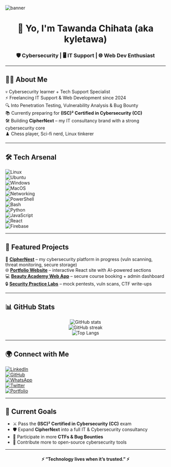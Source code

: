 ![banner](https://github.com/user-attachments/assets/f35f2092-94e5-4622-9330-61df9d278c4d)
<!-- Typing animation header -->
<!-- Cyberpunk / Hacker-vibe GitHub Profile README -->

<h1 align="center">👋 Yo, I'm Tawanda Chihata (aka kyletawa)</h1>
<h3 align="center">🛡️ Cybersecurity | 🖥️ IT Support | 🌐 Web Dev Enthusiast</h3>

---

## 🧑‍💻 About Me  

💀 Cybersecurity learner + Tech Support Specialist  
⚡ Freelancing IT Support & Web Development since 2024  
🔍 Into Penetration Testing, Vulnerability Analysis & Bug Bounty  
📚 Currently preparing for **(ISC)² Certified in Cybersecurity (CC)**  
🛠️ Building **CipherNext** – my IT consultancy brand with a strong cybersecurity core  
♟️ Chess player, Sci-fi nerd, Linux tinkerer  

---

## 🛠️ Tech Arsenal  

![Linux](https://img.shields.io/badge/Linux-000?style=for-the-badge&logo=linux&logoColor=white)  
![Ubuntu](https://img.shields.io/badge/Ubuntu-E95420?style=for-the-badge&logo=ubuntu&logoColor=white)  
![Windows](https://img.shields.io/badge/Windows-0078D6?style=for-the-badge&logo=windows&logoColor=white)  
![MacOS](https://img.shields.io/badge/macOS-000?style=for-the-badge&logo=apple&logoColor=white)  
![Networking](https://img.shields.io/badge/Networking-008000?style=for-the-badge&logo=cisco&logoColor=white)  
![PowerShell](https://img.shields.io/badge/PowerShell-5391FE?style=for-the-badge&logo=powershell&logoColor=white)  
![Bash](https://img.shields.io/badge/Bash-4EAA25?style=for-the-badge&logo=gnubash&logoColor=white)  
![Python](https://img.shields.io/badge/Python-3670A0?style=for-the-badge&logo=python&logoColor=ffdd54)  
![JavaScript](https://img.shields.io/badge/JavaScript-323330?style=for-the-badge&logo=javascript&logoColor=F7DF1E)  
![React](https://img.shields.io/badge/React-20232A?style=for-the-badge&logo=react&logoColor=61DAFB)  
![Firebase](https://img.shields.io/badge/Firebase-FFCA28?style=for-the-badge&logo=firebase&logoColor=black)  

---

## 📂 Featured Projects  

🚀 **[CipherNest](#)** – my cybersecurity platform in progress (vuln scanning, threat monitoring, secure storage)  
🌐 **[Portfolio Website](#)** – interactive React site with AI-powered sections  
💻 **[Beauty Academy Web App](#)** – secure course booking + admin dashboard  
🔒 **[Security Practice Labs](#)** – mock pentests, vuln scans, CTF write-ups  

---

## 📊 GitHub Stats  

<p align="center">
  <img src="https://github-readme-stats.vercel.app/api?username=kyletawa&show_icons=true&theme=tokyonight" alt="GitHub stats" />
  <br/>
  <img src="https://github-readme-streak-stats.herokuapp.com?user=kyletawa&theme=tokyonight" alt="GitHub streak" />
  <br/>
  <img src="https://github-readme-stats.vercel.app/api/top-langs/?username=kyletawa&layout=compact&theme=tokyonight" alt="Top Langs" />
</p>

---

## 🌍 Connect with Me  

[![LinkedIn](https://img.shields.io/badge/LinkedIn-0A66C2?style=for-the-badge&logo=linkedin&logoColor=white)](https://www.linkedin.com/in/tawandachihata/)  
[![GitHub](https://img.shields.io/badge/GitHub-000?style=for-the-badge&logo=github&logoColor=white)](https://github.com/kyletawa)  
[![WhatsApp](https://img.shields.io/badge/WhatsApp-25D366?style=for-the-badge&logo=whatsapp&logoColor=white)](https://wa.me/27XXXXXXXXX)  
[![Twitter](https://img.shields.io/badge/Twitter-1DA1F2?style=for-the-badge&logo=twitter&logoColor=white)](https://twitter.com/YOURHANDLE)  
[![Portfolio](https://img.shields.io/badge/Portfolio-4285F4?style=for-the-badge&logo=google-chrome&logoColor=white)](https://YOURPORTFOLIOURL.com)  

---

## 🎯 Current Goals  

- ⚔️ Pass the **(ISC)² Certified in Cybersecurity (CC)** exam  
- 🛡️ Expand **CipherNext** into a full IT & Cybersecurity consultancy  
- 🐛 Participate in more **CTFs & Bug Bounties**  
- 📖 Contribute more to open-source cybersecurity tools  

---

<h4 align="center">⚡ “Technology lives when it’s trusted.” ⚡</h4>
